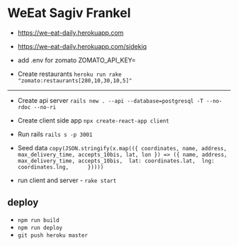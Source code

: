 # WeEat Sagiv Frankel

- https://we-eat-daily.herokuapp.com
- https://we-eat-daily.herokuapp.com/sidekiq

- add .env for zomato 
ZOMATO_API_KEY=

- Create restaurants `heroku run rake "zomato:restaurants[280,10,30,10,5]"`


---

- Create api server `rails new . --api --database=postgresql -T --no-rdoc --no-ri`

- Create client side app `npx create-react-app client`

- Run rails `rails s -p 3001`

- Seed data
`
copy(JSON.stringify(x.map(({ coordinates, name, address, max_delivery_time, accepts_10bis, lat, lon }) => ({
    name,
    address,
    max_delivery_time,
    accepts_10bis, 
    lat: coordinates.lat, 
    lng: coordinates.lng,     
}))))
`

- run client and server - `rake start`


## deploy
- `npm run build`
- `npm run deploy`
- `git push heroku master`

